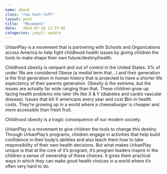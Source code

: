 ```yaml
---
name: about
class: "row text-left"
layout: post
title:  "Movement"
date:   2014-07-16 13:37:05
categories: jekyll update
---
```


UrbanPlay is a movement that is partnering with Schools and Organizations across America to help fight childhood health issues by giving children the tools to make shape their own future/destiny/health.

Childhood obesity is rampant and out of control in the United States. X% of under 18s are considered Obese (a medial term that…) and their generation is the first generation in human history that is projected to have a shorter life expectancy of their parents generation. Obesity is the extreme, but the issues are actually far wide ranging than that. These children grow up facing health problems into later life like X & Y (diabetes and cardio vascular disease). Issues that kill X americans avery year and cost $bn in health costs. They’re growing up in a world where a cheeseburger is cheaper and more accessible than fresh fruit.

Childhood obesity is a tragic consequence of our modern society.

UrbanPlay is a movement to give children the tools to change this destiny. Through UrbanPlay’s programs, children engage in activities that help build confidence in their body’s abilities and also teach them how to take responsibility of their own health decisions. But what makes UrbanPlay unique is that at the core of it’s program, it’s program leaders inspire in the children a sense of ownership of these choices. It gives them practical ways in which they can make good health choices in a world where it’s often very hard to do.
